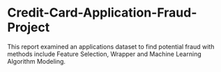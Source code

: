 # Credit-Card-Application-Fraud-Project
This report examined an applications dataset to find potential fraud with methods include Feature Selection, Wrapper and Machine Learning Algorithm Modeling.
